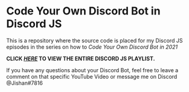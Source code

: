 # Code Your Own Discord Bot in Discord JS
This is a repository where the source code is placed for my Discord JS episodes in the series on how to _Code Your Own Discord Bot in 2021_

**CLICK [_HERE_](https://www.youtube.com/watch?v=8pbcFKzDgKY&list=PLApYoRlzhXgwc1nno3QzpUfUuS5xaid_K) TO VIEW THE ENTIRE DISCORD JS PLAYLIST.**

If you have any questions about your Discord Bot, feel free to leave a comment on that specific YouTube Video or message me on Discord @Jishan#7816

